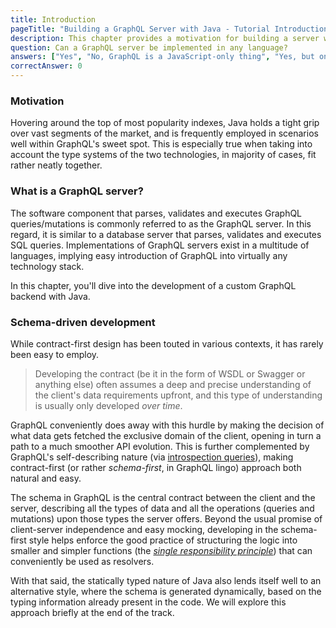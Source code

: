 ```yaml
---
title: Introduction
pageTitle: "Building a GraphQL Server with Java - Tutorial Introduction"
description: This chapter provides a motivation for building a server with GraphQL and graphql-java
question: Can a GraphQL server be implemented in any language?
answers: ["Yes", "No, GraphQL is a JavaScript-only thing", "Yes, but only the Node.js implementation exists", "No, only statically typed languages are suitable"]
correctAnswer: 0
---
```


### Motivation

Hovering around the top of most popularity indexes, Java holds a tight grip over vast segments of the market, and is frequently employed in scenarios well within GraphQL's sweet spot. This is especially true when taking into account the type systems of the two technologies, in majority of cases, fit rather neatly together.

### What is a GraphQL server?

The software component that parses, validates and executes GraphQL queries/mutations is commonly referred to as the GraphQL server. In this regard, it is similar to a database server that parses, validates and executes SQL queries. Implementations of GraphQL servers exist in a multitude of languages, implying easy introduction of GraphQL into virtually any technology stack.

In this chapter, you'll dive into the development of a custom GraphQL backend with Java.

### Schema-driven development

While contract-first design has been touted in various contexts, it has rarely been easy to employ.


> Developing the contract (be it in the form of WSDL or Swagger or anything else) often assumes a deep and precise understanding of the client's data requirements upfront, and this type of understanding is usually only developed *over time*.


GraphQL conveniently does away with this hurdle by making the decision of what data gets fetched the exclusive domain of the client, opening in turn a path to a much smoother API evolution. This is further complemented by GraphQL's self-describing nature (via [introspection queries](http://graphql.org/learn/introspection/)), making contract-first (or rather *schema-first*, in GraphQL lingo) approach both natural and easy.

The schema in GraphQL is the central contract between the client and the server, describing all the types of data and all the operations (queries and mutations) upon those types the server offers. Beyond the usual promise of client-server independence and easy mocking, developing in the schema-first style helps enforce the good practice of structuring the logic into smaller and simpler functions (the *[single responsibility principle](https://en.wikipedia.org/wiki/Single_responsibility_principle)*) that can conveniently be used as resolvers.

With that said, the statically typed nature of Java also lends itself well to an alternative style, where the schema is generated dynamically, based on the typing information already present in the code. We will explore this approach briefly at the end of the track.

